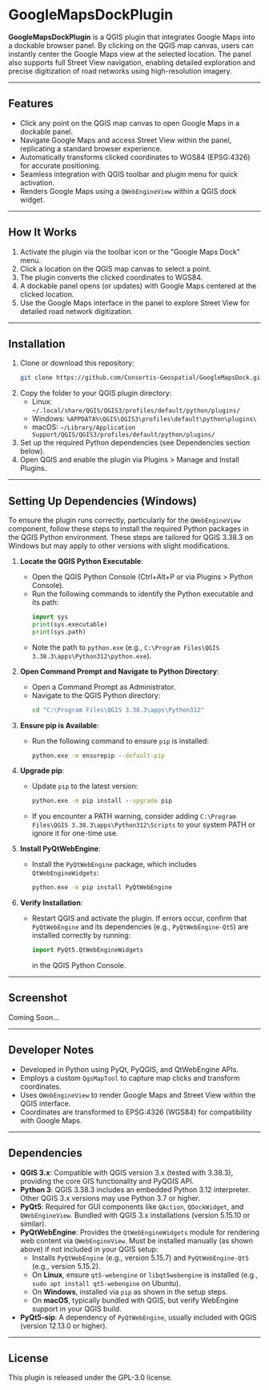 # GoogleMapsDockPlugin
**GoogleMapsDockPlugin** is a QGIS plugin that integrates Google Maps into a dockable browser panel. By clicking on the QGIS map canvas, users can instantly center the Google Maps view at the selected location. The panel also supports full Street View navigation, enabling detailed exploration and precise digitization of road networks using high-resolution imagery.

---

## Features

- Click any point on the QGIS map canvas to open Google Maps in a dockable panel.
- Navigate Google Maps and access Street View within the panel, replicating a standard browser experience.
- Automatically transforms clicked coordinates to WGS84 (EPSG:4326) for accurate positioning.
- Seamless integration with QGIS toolbar and plugin menu for quick activation.
- Renders Google Maps using a `QWebEngineView` within a QGIS dock widget.

---

## How It Works

1. Activate the plugin via the toolbar icon or the "Google Maps Dock" menu.
2. Click a location on the QGIS map canvas to select a point.
3. The plugin converts the clicked coordinates to WGS84.
4. A dockable panel opens (or updates) with Google Maps centered at the clicked location.
5. Use the Google Maps interface in the panel to explore Street View for detailed road network digitization.

---

## Installation

1. Clone or download this repository:
   ```bash
   git clone https://github.com/Consortis-Geospatial/GoogleMapsDock.git
   ```
2. Copy the folder to your QGIS plugin directory:
   - Linux: `~/.local/share/QGIS/QGIS3/profiles/default/python/plugins/`
   - Windows: `%APPDATA%\QGIS\QGIS3\profiles\default\python\plugins\`
   - macOS: `~/Library/Application Support/QGIS/QGIS3/profiles/default/python/plugins/`
3. Set up the required Python dependencies (see Dependencies section below).
4. Open QGIS and enable the plugin via Plugins > Manage and Install Plugins.

---

## Setting Up Dependencies (Windows)

To ensure the plugin runs correctly, particularly for the `QWebEngineView` component, follow these steps to install the required Python packages in the QGIS Python environment. These steps are tailored for QGIS 3.38.3 on Windows but may apply to other versions with slight modifications.

1. **Locate the QGIS Python Executable**:
   - Open the QGIS Python Console (Ctrl+Alt+P or via Plugins > Python Console).
   - Run the following commands to identify the Python executable and its path:
     ```python
     import sys
     print(sys.executable)
     print(sys.path)
     ```
   - Note the path to `python.exe` (e.g., `C:\Program Files\QGIS 3.38.3\apps\Python312\python.exe`).

2. **Open Command Prompt and Navigate to Python Directory**:
   - Open a Command Prompt as Administrator.
   - Navigate to the QGIS Python directory:
     ```cmd
     cd "C:\Program Files\QGIS 3.38.3\apps\Python312"
     ```

3. **Ensure pip is Available**:
   - Run the following command to ensure `pip` is installed:
     ```cmd
     python.exe -m ensurepip --default-pip
     ```

4. **Upgrade pip**:
   - Update `pip` to the latest version:
     ```cmd
     python.exe -m pip install --upgrade pip
     ```
   - If you encounter a PATH warning, consider adding `C:\Program Files\QGIS 3.38.3\apps\Python312\Scripts` to your system PATH or ignore it for one-time use.

5. **Install PyQtWebEngine**:
   - Install the `PyQtWebEngine` package, which includes `QtWebEngineWidgets`:
     ```cmd
     python.exe -m pip install PyQtWebEngine
     ```

6. **Verify Installation**:
   - Restart QGIS and activate the plugin. If errors occur, confirm that `PyQtWebEngine` and its dependencies (e.g., `PyQtWebEngine-Qt5`) are installed correctly by running:
     ```python
     import PyQt5.QtWebEngineWidgets
     ```
     in the QGIS Python Console.

---

## Screenshot
Coming Soon...

---

## Developer Notes

- Developed in Python using PyQt, PyQGIS, and QtWebEngine APIs.
- Employs a custom `QgsMapTool` to capture map clicks and transform coordinates.
- Uses `QWebEngineView` to render Google Maps and Street View within the QGIS interface.
- Coordinates are transformed to EPSG:4326 (WGS84) for compatibility with Google Maps.

---

## Dependencies

- **QGIS 3.x**: Compatible with QGIS version 3.x (tested with 3.38.3), providing the core GIS functionality and PyQGIS API.
- **Python 3**: QGIS 3.38.3 includes an embedded Python 3.12 interpreter. Other QGIS 3.x versions may use Python 3.7 or higher.
- **PyQt5**: Required for GUI components like `QAction`, `QDockWidget`, and `QWebEngineView`. Bundled with QGIS 3.x installations (version 5.15.10 or similar).
- **PyQtWebEngine**: Provides the `QtWebEngineWidgets` module for rendering web content via `QWebEngineView`. Must be installed manually (as shown above) if not included in your QGIS setup:
  - Installs `PyQtWebEngine` (e.g., version 5.15.7) and `PyQtWebEngine-Qt5` (e.g., version 5.15.2).
  - On **Linux**, ensure `qt5-webengine` or `libqt5webengine` is installed (e.g., `sudo apt install qt5-webengine` on Ubuntu).
  - On **Windows**, installed via `pip` as shown in the setup steps.
  - On **macOS**, typically bundled with QGIS, but verify WebEngine support in your QGIS build.
- **PyQt5-sip**: A dependency of `PyQtWebEngine`, usually included with QGIS (version 12.13.0 or higher).

---

## License
This plugin is released under the GPL-3.0 license.
